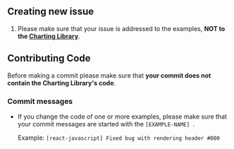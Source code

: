 ## Creating new issue

1. Please make sure that your issue is addressed to the examples, **NOT to the [Charting Library](https://github.com/tradingview/charting_library)**.

## Contributing Code

Before making a commit please make sure that **your commit does not contain the Charting Library's code**.

### Commit messages

* If you change the code of one or more examples, please make sure that your commit messages are started with the `[EXAMPLE-NAME] `.

    Example: `[react-javascript] Fixed bug with rendering header #000`
